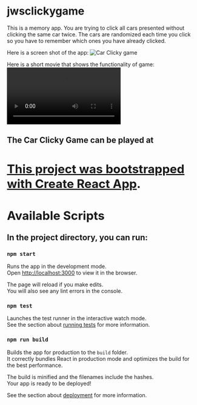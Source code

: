 # jwsclickygame
This is a memory app. You are trying to click all cars presented without clicking the same car twice. The cars are randomized each time you click so you have to remember which ones you have already clicked.

Here is a screen shot of the app:
![Car Clicky game](./src/assets/images/CarClickyGame.png)

Here is a short movie that shows the functionality of game:
![Car Clicky Game](./src/assets/images/CarClickyGame.mov)

<h2>The Car Clicky Game can be played at <a href=' https://jwsalmon.github.io/jwsclickygame/'><h2>

This project was bootstrapped with [Create React App](https://github.com/facebook/create-react-app).

## Available Scripts

In the project directory, you can run:

### `npm start`

Runs the app in the development mode.<br>
Open [http://localhost:3000](http://localhost:3000) to view it in the browser.

The page will reload if you make edits.<br>
You will also see any lint errors in the console.

### `npm test`

Launches the test runner in the interactive watch mode.<br>
See the section about [running tests](https://facebook.github.io/create-react-app/docs/running-tests) for more information.

### `npm run build`

Builds the app for production to the `build` folder.<br>
It correctly bundles React in production mode and optimizes the build for the best performance.

The build is minified and the filenames include the hashes.<br>
Your app is ready to be deployed!

See the section about [deployment](https://facebook.github.io/create-react-app/docs/deployment) for more information.


